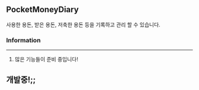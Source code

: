 ## PocketMoneyDiary

사용한 용돈, 받은 용돈, 저축한 용돈 등을 기록하고 관리 할 수 있습니다.

### Information
---
1. 많은 기능들이 준비 중입니다!

## 개발중!;;
